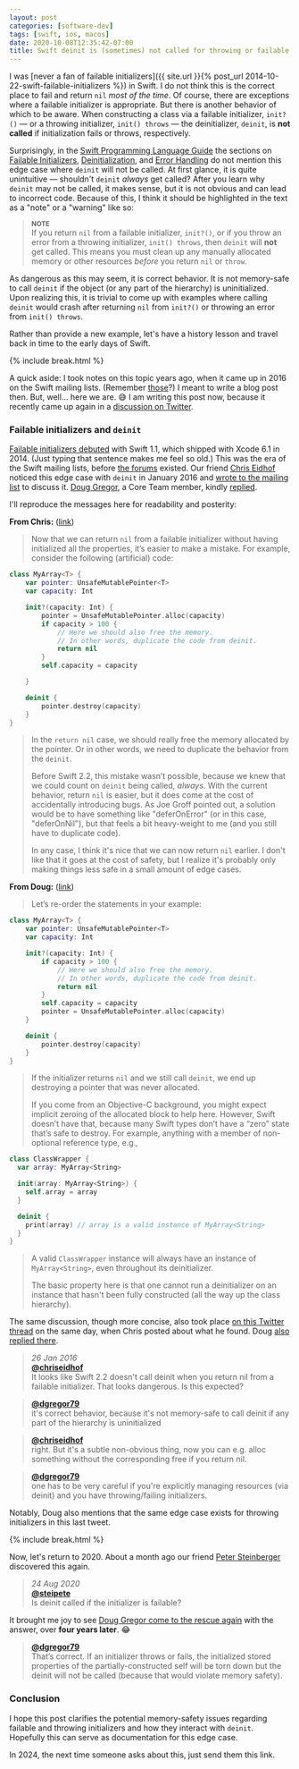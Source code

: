 ```yaml
---
layout: post
categories: [software-dev]
tags: [swift, ios, macos]
date: 2020-10-08T12:35:42-07:00
title: Swift deinit is (sometimes) not called for throwing or failable initializers
---
```


I was [never a fan of failable initializers]({{ site.url }}{% post_url 2014-10-22-swift-failable-initializers %}) in Swift. I do not think this is the correct place to fail and return `nil` *most of the time*. Of course, there are exceptions where a failable initializer is appropriate. But there is another behavior of which to be aware. When constructing a class via a failable initializer, `init?()` &mdash; or a throwing initializer, `init() throws` &mdash; the deinitializer, `deinit`, is **not called** if initialization fails or throws, respectively.

<!--excerpt-->

Surprisingly, in the [Swift Programming Language Guide](https://docs.swift.org/swift-book/) the sections on [Failable Initializers](https://docs.swift.org/swift-book/LanguageGuide/Initialization.html#ID224), [Deinitialization](https://docs.swift.org/swift-book/LanguageGuide/Deinitialization.html), and [Error Handling](https://docs.swift.org/swift-book/LanguageGuide/ErrorHandling.html#) do not mention this edge case where `deinit` will not be called. At first glance, it is quite unintuitive &mdash; shouldn't `deinit` *always* get called? After you learn why `deinit` may not be called, it makes sense, but it is not obvious and can lead to incorrect code. Because of this, I think it should be highlighted in the text as a "note" or a "warning" like so:

> <small><b>NOTE</b></small><br/>
> If you return `nil` from a failable initializer, `init?()`, or if you throw an error from a throwing initializer, `init() throws`, then `deinit` will **not** get called. This means you must clean up any manually allocated memory or other resources *before* you return `nil` or `throw`.

As dangerous as this may seem, it is correct behavior. It is not memory-safe to call `deinit` if the object (or any part of the hierarchy) is uninitialized. Upon realizing this, it is trivial to come up with examples where calling `deinit` would crash after returning `nil` from `init?()` or throwing an error from `init() throws`.

Rather than provide a new example, let's have a history lesson and travel back in time to the early days of Swift.

{% include break.html %}

A quick aside: I took notes on this topic years ago, when it came up in 2016 on the Swift mailing lists. (Remember [those](https://lists.swift.org/pipermail/swift-evolution/)?) I meant to write a blog post then. But, well... here we are. &#x1F605; I am writing this post now, because it recently came up again in a [discussion on Twitter](https://mobile.twitter.com/steipete/status/1297917648102195200).

### Failable initializers and `deinit`

[Failable initializers debuted](https://developer.apple.com/swift/blog/?id=17) with Swift 1.1, which shipped with Xcode 6.1 in 2014. (Just typing that sentence makes me feel so old.) This was the era of the Swift mailing lists, before [the forums](https://forums.swift.org) existed. Our friend [Chris Eidhof](http://www.eidhof.nl) noticed this edge case with `deinit` in January 2016 and [wrote to the mailing list](https://lists.swift.org/pipermail/swift-evolution/Week-of-Mon-20160125/007763.html) to discuss it. [Doug Gregor](https://twitter.com/dgregor79), a Core Team member, kindly [replied](https://lists.swift.org/pipermail/swift-evolution/Week-of-Mon-20160125/007769.html).

I'll reproduce the messages here for readability and posterity:

**From Chris:** ([link](https://lists.swift.org/pipermail/swift-evolution/Week-of-Mon-20160125/007763.html))

> Now that we can return `nil` from a failable initializer without having initialized all the properties, it’s easier to make a mistake. For example, consider the following (artificial) code:

```swift
class MyArray<T> {
    var pointer: UnsafeMutablePointer<T>
    var capacity: Int

    init?(capacity: Int) {
        pointer = UnsafeMutablePointer.alloc(capacity)
        if capacity > 100 {
            // Here we should also free the memory.
            // In other words, duplicate the code from deinit.
            return nil
        }
        self.capacity = capacity

    }

    deinit {
        pointer.destroy(capacity)
    }
}
```

> In the `return nil` case, we should really free the memory allocated by the pointer. Or in other words, we need to duplicate the behavior from the `deinit`.
>
> Before Swift 2.2, this mistake wasn’t possible, because we knew that we could count on `deinit` being called, *always*. With the current behavior, return `nil` is easier, but it does come at the cost of accidentally introducing bugs. As Joe Groff pointed out, a solution would be to have something like "deferOnError" (or in this case, "deferOnNil"), but that feels a bit heavy-weight to me (and you still have to duplicate code).
>
> In any case, I think it's nice that we can now return `nil` earlier. I don't like that it goes at the cost of safety, but I realize it's probably only making things less safe in a small amount of edge cases.

**From Doug:** ([link](https://lists.swift.org/pipermail/swift-evolution/Week-of-Mon-20160125/007769.html))

> Let’s re-order the statements in your example:

```swift
class MyArray<T> {
    var pointer: UnsafeMutablePointer<T>
    var capacity: Int

    init?(capacity: Int) {
        if capacity > 100 {
            // Here we should also free the memory.
            // In other words, duplicate the code from deinit.
            return nil
        }
        self.capacity = capacity
        pointer = UnsafeMutablePointer.alloc(capacity)
    }

    deinit {
        pointer.destroy(capacity)
    }
}
```

> If the initializer returns `nil` and we still call `deinit`, we end up destroying a pointer that was never allocated.
>
> If you come from an Objective-C background, you might expect implicit zeroing of the allocated block to help here. However, Swift doesn’t have that, because many Swift types don’t have a “zero” state that’s safe to destroy. For example, anything with a member of non-optional reference type, e.g.,

```swift
class ClassWrapper {
  var array: MyArray<String>

  init(array: MyArray<String>) {
    self.array = array
  }

  deinit {
    print(array) // array is a valid instance of MyArray<String>
  }
}
```

> A valid `ClassWrapper` instance will always have an instance of `MyArray<String>`, even throughout its deinitializer.
>
> The basic property here is that one cannot run a deinitializer on an instance that hasn't been fully constructed (all the way up the class hierarchy).

The same discussion, though more concise, also took place [on this Twitter thread](https://twitter.com/chriseidhof/status/692003288804413440) on the same day, when Chris posted about what he found. Doug [also replied there](https://twitter.com/dgregor79/status/692005967467163648).

> *26 Jan 2016* <br/>
> [**@chriseidhof**](https://twitter.com/chriseidhof/status/692003288804413440) <br/>
> It looks like Swift 2.2 doesn't call deinit when you return nil from a failable initializer. That looks dangerous. Is this expected?

> [**@dgregor79**](https://twitter.com/dgregor79/status/692005967467163648) <br/>
> it's correct behavior, because it's not memory-safe to call deinit if any part of the hierarchy is uninitialized

> [**@chriseidhof**](https://twitter.com/chriseidhof/status/692006263576731649) <br/>
> right. But it's a subtle non-obvious thing, now you can e.g. alloc something without the corresponding free if you return nil.

> [**@dgregor79**](https://twitter.com/dgregor79/status/692048367568887809) <br/>
> one has to be very careful if you're explicitly managing resources (via deinit) and you have throwing/failing initializers.

Notably, Doug also mentions that the same edge case exists for throwing initializers in this last tweet.

{% include break.html %}

Now, let's return to 2020. About a month ago our friend [Peter Steinberger](https://steipete.me) discovered this again.

> *24 Aug 2020* <br/>
> [**@steipete**](https://mobile.twitter.com/steipete/status/1297917648102195200) <br/>
> Is deinit called if the initializer is failable?

It brought me joy to see [Doug Gregor come to the rescue again](https://mobile.twitter.com/dgregor79/status/1297919970005811200) with the answer, over **four years later**. &#x1F602;

> [**@dgregor79**](https://mobile.twitter.com/dgregor79/status/1297919970005811200) <br/>
> That’s correct. If an initializer throws or fails, the initialized stored properties of the partially-constructed self will be torn down but the deinit will not be called (because that would violate memory safety).

### Conclusion

I hope this post clarifies the potential memory-safety issues regarding failable and throwing initializers and how they interact with `deinit`. Hopefully this can serve as documentation for this edge case.

In 2024, the next time someone asks about this, just send them this link.
